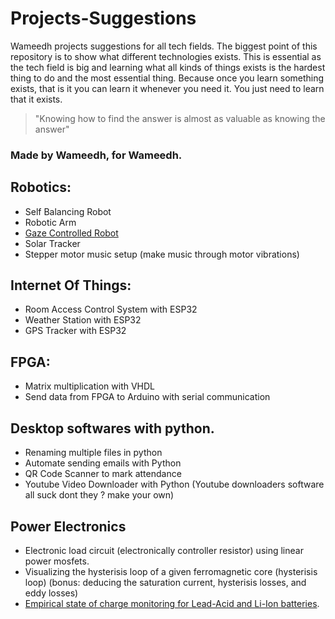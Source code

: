 # Projects-Suggestions
Wameedh projects suggestions for all tech fields.
The biggest point of this repository is to show what different technologies exists. This is essential as the tech field is big and learning what all kinds of things exists is the hardest thing to do and the most essential thing. Because once you learn something exists, that is it you can learn it whenever you need it. You just need to learn that it exists.
> "Knowing how to find the answer is almost as valuable as knowing the answer"

### Made by Wameedh, for Wameedh.


## Robotics:
- Self Balancing Robot
- Robotic Arm
- [Gaze Controlled Robot](https://github.com/cyliakh/Gaze-controlled-robot/blob/main/README.md)
- Solar Tracker
- Stepper motor music setup (make music through motor vibrations)

## Internet Of Things:
- Room Access Control System with ESP32
- Weather Station with ESP32
- GPS Tracker with ESP32

## FPGA:
- Matrix multiplication with VHDL
- Send data from FPGA to Arduino with serial communication

## Desktop softwares with python.
- Renaming multiple files in python
- Automate sending emails with Python
- QR Code Scanner to mark attendance
- Youtube Video Downloader with Python (Youtube downloaders software all suck dont they ? make your own)

## Power Electronics
- Electronic load circuit (electronically controller resistor) using linear power mosfets.
- Visualizing the hysterisis loop of a given ferromagnetic core  (hysterisis loop) (bonus: deducing the saturation current, hysterisis losses, and eddy losses)
- [Empirical state of charge monitoring for Lead-Acid and Li-Ion batteries](https://github.com/AHZ456/BatteryM).

